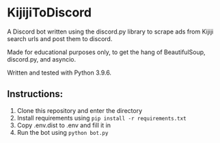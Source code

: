 # KijijiToDiscord
A Discord bot written using the discord.py library to scrape ads from Kijiji search urls and post them to discord.

Made for educational purposes only, to get the hang of BeautifulSoup, discord.py, and asyncio.

Written and tested with Python 3.9.6.

## Instructions:
1. Clone this repository and enter the directory
2. Install requirements using ``pip install -r requirements.txt``
3. Copy .env.dist to .env and fill it in
4. Run the bot using ``python bot.py``